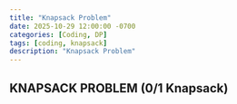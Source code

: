 ```yaml
---
title: "Knapsack Problem"
date: 2025-10-29 12:00:00 -0700
categories: [Coding, DP]
tags: [coding, knapsack]
description: "Knapsack Problem"
---
```


## KNAPSACK PROBLEM (0/1 Knapsack)